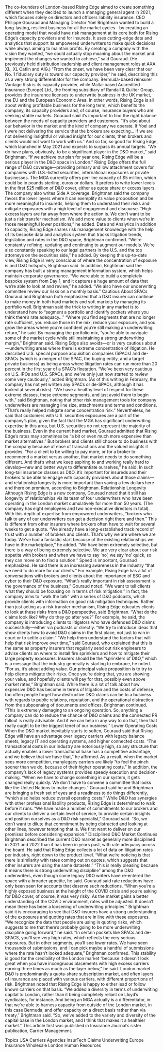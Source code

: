 The co-founders of London-based Rising Edge aimed to create something different when they decided to launch a managing general agent in 2021, which focuses solely on directors and officers liability insurance.
CEO Philippe Gouraud and Managing Director Yoel Brightman wanted to build a long-lasting, resilient business for all the market cycles—by creating an operating model that would have risk management at its core both for Rising Edge’s capacity providers and for insureds. It uses cutting-edge data and analytics that support its empowered underwriters to make quick decisions while always aiming to maintain profits.
By creating a company with the vision they wanted, “we could actually stop moaning about the market and implement the changes we wanted to achieve,” said Gouraud. (He previously held distribution leadership and client management roles at AXA XL, XL Catlin and AIG.)
“From the onset, we have been very clear that our No. 1 fiduciary duty is toward our capacity provider,” he said, describing this as a very strong differentiator for the company. Bermuda-based reinsurer Vantage Risk is its capacity provider, while Malta-based Accredited Insurance (Europe) Ltd., the fronting subsidiary of Randall & Quilter Group, provides the insurance licenses to underwrite business in the UK market, the EU and the European Economic Area.
In other words, Rising Edge is all about writing profitable business for the long term, which benefits the company, its capacity providers and, of course, insurance buyers who are seeking stable markets. Gouraud said it’s important to find the right balance between the needs of capacity providers and customers.
“It’s also about our behavior in the market and the kind of company we operate. If Yoel and I were not delivering the service that the brokers are expecting… If we are not delivering insightful or valued insight for our clients, then brokers and clients would not want to work with us.”
And so far, so good for Rising Edge, which launched in May 2021 and expects to surpass its annual targets. “We do have plans, obviously, to be a significant player in the D&O market,” said Brightman. “If we achieve our plan for year one, Rising Edge will be a serious player in the D&O space in London.”
Rising Edge offers the full range of D&O coverage—providing primary and low attachment covers for companies with U.S.-listed securities, international exposures or private businesses. The MGA currently offers per-line capacity of $5 million, which could be in pounds sterling, euros or dollars. It prefers to write lower levels in the first $25 million of D&O cover, either as quota share or excess layers. The company also writes Side A coverage.
Brightman said the company favors the lower layers where it can exemplify its value proposition and be more meaningful to insureds, helping them to understand their risks and mitigate exposures with a high level of engagement and discourse.
“High excess layers are far away from where the action is. We don’t want to be just a risk transfer mechanism. We add more value to clients when we’re in those meaningful lower positions,” he added.
Data and Analytics
In addition to capacity, Rising Edge shares risk management knowledge with the help of its bespoke data and analytics system that tracks litigation trends, legislation and rates in the D&O space, Brightman confirmed.
“We’re constantly refining, updating and continuing to augment our models. We’re also constantly speaking to our legal partners in the U.S. and the top attorneys on the securities side,” he added.
By keeping this up-to-date view, Rising Edge is very conscious of where the concentration of exposure is and D&O hotspots, Brightman said.
In addition, Brightman said the company has built a strong management information system, which helps maintain corporate governance. “We were able to build a completely bespoke system from Day 1, and it captures a huge amount of data that we’re able to look at and review,” he added. “We also have our underwriting committee review our risks on a monthly basis.”
Cautious About SPACs
Gouraud and Brightman both emphasized that a D&O insurer can continue to make money in both hard markets and soft markets by managing its portfolio well.
Brightman said the trick to writing in any market is to understand how to “segment a portfolio and identify pockets where you think there’s rate adequacy…”
“Where you find segments that are no longer rate sufficient, you reduce those in the mix, reduce your exposure, and you grow the areas where you’re confident you’re still making an underwriting return,” he said.
By managing the portfolio mix, “you’re able to navigate some of the market cycle while still maintaining a strong underwriting margin,” Brightman said.
Rising Edge also avoids—or is very cautious about—underwriting areas where there is extreme concentration of litigation. He described U.S. special purpose acquisition companies (SPACs) and de-SPACs (which is a merger of the SPAC, the buying entity, and a target private business) as being areas where litigation rates can run more than 20 percent in the first year of a SPAC’s floatation.
“We’ve been very cautious on U.S. IPOs and U.S. SPACs, and we’ve only just now started to review some very cautiously,” added Brightman. (As of this writing in February, the company has not yet written any SPACs or de-SPACs, although it has looked at several risks).
“We have a healthy level of respect for these extreme classes, these extreme segments, and just avoid them to begin with,” said Brightman, noting that other risk management tools for company underwriters are managing line size, attachments and terms and conditions. “That’s really helped mitigate some concentration risk.”
Nevertheless, he said that customers with U.S. securities exposures are a part of the company’s plan, given the fact that the MGA has significant underwriting expertise in this area, but U.S. securities do not represent the majority of the business.
Even in the current hard market, Gouraud admitted that Rising Edge’s rates may sometimes be “a bit or even much more expensive than market alternatives.” But brokers and clients still choose to do business with the company because of ease of transactions and the valued insights it provides.
“For a client to be willing to pay more, or for a broker to recommend a market versus another, that market needs to do something different. And that’s what we keep aspiring to and working really hard to develop—new and better ways to differentiate ourselves,” he said.
In such long-tail insurance classes as D&O, it’s important for insureds and their brokers to be able to engage with capacity providers about those claims—and relationship longevity is more important than saving a few dollars here and there on premium, according to Brightman.
Relationship Longevity
Although Rising Edge is a new company, Gouraud noted that it still has longevity of relationships via its team of four underwriters who have been operating in the London market cumulatively for more than 50 years. (The company has eight employees and two non-executive directors in total).
With this depth of expertise from empowered underwriters, “brokers who talk to any of our underwriters can get a decision right there and then.” This is different from other insurers where brokers often have to wait for several weeks to get a quote.
“We already have a long-established track record of trust with a number of brokers and clients. That’s why we are where we are today. We’ve had a fantastic start because of the existing relationships we have in the marketplace,” he added.
“We have been extremely selective, but there is a way of being extremely selective. We are very clear about our risk appetite with brokers and when we have to say ‘no’, we say ‘no’ quick, so they can move on to find a solution.” Speed is important, Gouraud emphasized.
He said there is an increasing awareness in the industry “that we need to do more for our clients.” For example, Rising Edge has a lot of conversations with brokers and clients about the importance of ESG and cyber to their D&O exposure. “What’s really important in risk assessment is the governance of the business,” Gouraud noted. “We want to tell clients what they should be focusing on in terms of risk mitigation.”
In fact, the company aims to “walk the talk” with a series of D&O podcasts, which provide clients with information on good risk mitigation techniques.
Rather than just acting as a risk transfer mechanism, Rising Edge educates clients to look at these risks from a D&O perspective, said Brightman. “What do the claims look like? Why do they go after you?” For example, he said, the company is introducing clients to litigators who have defended D&O claims successfully—either via podcasts or directly. “We try to introduce ideas that show clients how to avoid D&O claims in the first place, not just to win in court or to settle a claim.”
“We help them understand the factors that will help that risk improve over time,” said Gouraud, who explained that this is the same as property insurers that regularly send out risk engineers to advise clients on where to install fire sprinklers and how to mitigate their large property exposures. Insurers should be the “sprinklers of D&O,” which is a message that the industry generally is starting to embrace, he noted.
“For us, it’s about adding value. Our principal value proposition is to try to help clients mitigate their risks. Once you’re doing that, you are showing your value, and hopefully clients will pay for that, possibly even above market rates,” Brightman said.
While there is a lot of talk about how expensive D&O has become in terms of litigation and the costs of defense, too often people forget how destructive D&O claims can be to a business with regards to public relations, reputation, and the operational distraction from the subpoenaing of documents and offices, Brightman continued.
“This is extremely damaging to an ongoing operation. So, anything a company can do to reduce the chance of D&O claims and the connected PR fallout is really advisable. And if we can help in any way to do that, then that really ought to be the biggest tenet of our business.”
Lower Operating Costs
When the D&O market inevitably starts to soften, Gouraud said that Rising Edge will have an advantage over legacy carriers with legacy balance sheets, legacy IT and operating systems, and higher connected costs.
“The transactional costs in our industry are notoriously high, so any structure that actually enables a lower transactional base has a competitive advantage, and we believe that we have that,” he affirmed. As a result, when the market sees more competition, manylegacy carriers are likely “to feel the pinch sooner than we do, because of their higher operating costs.”
In addition, the company’s lack of legacy systems provides speedy execution and decision-making. “When we have to change something in our system, it gets changed really quickly. We don’t have to convene a committee that looks like the United Nations to make changes.”
Gouraud said he and Brightman are bringing a fresh set of eyes and a readiness to do things differently, “which also helps reduce overall operating costs.”
While D&O has synergies with other professional liability products, Rising Edge is determined to walk before it runs. “We have made a number of commitments to our brokers and our clients to deliver a certain level of service, to provide certain insights and position ourselves as a D&O risk specialist,” Gouraud said. “So, we don’t want to dilute that commitment by being distracted and looking at other lines, however tempting that is. We first want to deliver on our promises before considering expansion.”
Disciplined D&O Market Continues
Brightman described the current D&O market as generally more disciplined in 2021 and 2022 than it has been in years past, with rate adequacy across the board.
He said that Rising Edge collects a lot of data on litigation rates per industry, right down to the product level. “What we’re noticing is that there is similarity with rates coming out on quotes, which suggests that other insurers are using the same datasets.”
“This is really pleasing because it means there is strong underwriting discipline” among the D&O underwriters, even though some legacy D&O writers have re-entered the space with a broader appetite, he said.
Gouraud said rate reductions have only been seen for accounts that deserve such reductions. “When you’re a highly exposed business at the height of the COVID crisis and you’re asking for D&O cover, of course, it was very risky. As the market gains a better understanding of the COVID environment, rates will be adjusted. It doesn’t mean there has been a loosening of underwriting principles.”
Brightman said it is encouraging to see that D&O insurers have a strong understanding of the exposures and quoting rates that are in line with these exposures. “We recognize the data that people are using in quoting risks, which suggests to me that there’s probably going to be more underwriting discipline going forward,” he said.
“In certain pockets like SPACs and de-SPACS, you’ll see very high rates, which reflects the very serious exposures. But in other segments, you’ll see lower rates. We have seen thousands of submissions, and I can pick maybe a handful of submissions where the rate hasn’t looked adequate,” Brightman confirmed.
This stability is good for the credibility of the London market “because it doesn’t look great when you have incongruous placements with high excess carriers earning three times as much as the layer below,” he said.
London market D&O is predominantly a quota-share subscription market, and often layers of insurance are placed with various carriers, with different proportions of risk. Brightman noted that Rising Edge is happy to either lead or follow known carriers on that basis.
“We added a diversity in terms of underwriting capital to London, rather than it being completely reliant on Lloyd’s syndicates, for instance. And being an MGA actually is a differentiator, in that we’re able to harness capacity from outside of the London market, in this case Bermuda, and offer capacity on a direct basis rather than via treaty,” Brightman said. “So, we’ve added to the variety and diversity of the capital base in the London market, and I think that makes it a healthier market.”
This article first was published in Insurance Journal’s sister publication, Carrier Management.

Topics
USA
Carriers
Agencies
InsurTech
Claims
Underwriting
Europe
Insurance Wholesale
London
Human Resources
